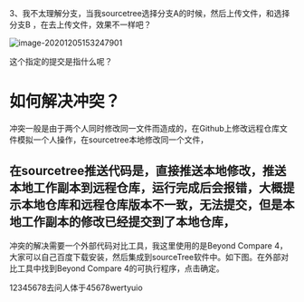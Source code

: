 3、我不太理解分支，当我sourcetree选择分支A的时候，然后上传文件，和选择分支B ，在去上传文件，效果不一样吧？

![image-20201205153247901](C:\Users\Xinje\AppData\Roaming\Typora\typora-user-images\image-20201205153247901.png)

这个指定的提交是指什么呢？

# 如何解决冲突？

冲突一般是由于两个人同时修改同一文件而造成的，在Github上修改远程仓库文件模拟一个人操作，在sourcetree本地修改同一个文件，

## 在sourcetree推送代码是，直接推送本地修改，推送本地工作副本到远程仓库，运行完成后会报错，大概提示本地仓库和远程仓库版本不一致，无法提交，但是本地工作副本的修改已经提交到了本地仓库，

冲突的解决需要一个外部代码对比工具，我这里使用的是Beyond Compare 4，大家可以自己百度下载安装，然后集成到sourceTree软件中。如下图。在外部对比工具中找到Beyond Compare 4的可执行程序，点击确定。

12345678去问人体于45678wertyuio
